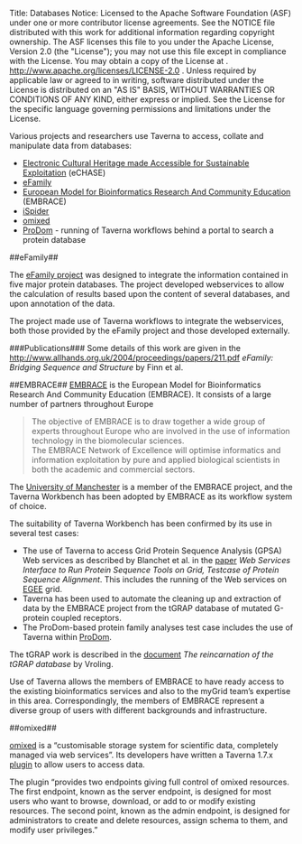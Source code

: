 Title:     Databases
Notice:    Licensed to the Apache Software Foundation (ASF) under one
           or more contributor license agreements.  See the NOTICE file
           distributed with this work for additional information
           regarding copyright ownership.  The ASF licenses this file
           to you under the Apache License, Version 2.0 (the
           "License"); you may not use this file except in compliance
           with the License.  You may obtain a copy of the License at
           .
             http://www.apache.org/licenses/LICENSE-2.0
           .
           Unless required by applicable law or agreed to in writing,
           software distributed under the License is distributed on an
           "AS IS" BASIS, WITHOUT WARRANTIES OR CONDITIONS OF ANY
           KIND, either express or implied.  See the License for the
           specific language governing permissions and limitations
           under the License.

Various projects and researchers use Taverna to access, collate and manipulate data from databases:

 - [Electronic Cultural Heritage made Accessible for Sustainable Exploitation][1] (eCHASE)
 - [eFamily][2]
 - [European Model for Bioinformatics Research And Community Education][3] (EMBRACE)
 - [iSpider][4]
 - [omixed][5]
 - [ProDom][6] - running of Taverna workflows behind a portal to search a protein database

<a name="efamily"></a>
##eFamily##

The [eFamily project][7] was designed to integrate the information contained in five major protein databases.
   The project developed webservices to allow the calculation of results based upon the content of
   several databases, and upon annotation of the data.

The project made use of Taverna workflows to integrate the webservices,
   both those provided by the eFamily project and those developed externally.

###Publications###
Some details of this work are given in the http://www.allhands.org.uk/2004/proceedings/papers/211.pdf
   *eFamily: Bridging Sequence and Structure* by Finn et al.

<a name="embrace"></a>
##EMBRACE##
[EMBRACE][8] is the European Model for Bioinformatics Research And Community Education (EMBRACE).
It consists of a large number of partners throughout Europe

> The objective of EMBRACE is to draw together a wide group of experts
> throughout Europe who are involved in the use of information
> technology in the biomolecular sciences.  
> The EMBRACE Network of Excellence will optimise informatics and information exploitation by
> pure and applied biological scientists in both the academic and commercial sectors.

The [University of Manchester][9] is a member of the EMBRACE project,
   and the Taverna Workbench has been adopted by EMBRACE as its workflow system of choice.

The suitability of Taverna Workbench has been confirmed by its use in several test cases:

 - The use of Taverna to access Grid Protein Sequence Analysis (GPSA) Web services as described by
      Blanchet et al. in the [paper][10]
      *Web Services Interface to Run Protein Sequence Tools on Grid, Testcase of Protein Sequence Alignment*.
   This includes the running of the Web services on [EGEE][11] grid.
 - Taverna has been used to automate the cleaning up and extraction of data by the EMBRACE project from the
      tGRAP database of mutated G-protein coupled receptors.
 - The ProDom-based protein family analyses test case includes the use of Taverna within [ProDom][12].

The tGRAP work is described in the [document][13] *The reincarnation of the tGRAP database* by Vroling.

Use of Taverna allows the members of EMBRACE to have ready access to the existing bioinformatics services and
   also to the myGrid team’s expertise in this area. Correspondingly, the members of EMBRACE represent
   a diverse group of users with different backgrounds and infrastructure.

<a name="omixed"></a>
##omixed##

[omixed][14] is a “customisable storage system for scientific data, completely managed via web services”.
Its developers have written a Taverna 1.7.x [plugin][15] to allow users to access data.

The plugin “provides two endpoints giving full control of omixed resources.
The first endpoint, known as the server endpoint, is designed for most users who want to browse, download,
   or add to or modify existing resources.
The second point, known as the admin endpoint, is designed for administrators to create and delete resources,
   assign schema to them, and modify user privileges.”


  [1]: /introduction/taverna-in-use/multimedia#echase
  [2]: #efamily
  [3]: #embrace
  [4]: /introduction/related-projects#ispider
  [5]: #omixed
  [6]: /introduction/taverna-in-use/protein-and-proteomics#prodom
  [7]: http://www.ebi.ac.uk/pdbe/docs/sifts/efamily.html
  [8]: http://www.embracegrid.info/
  [9]: http://www.manchester.ac.uk/
  [10]: http://dx.doi.org/10.1007/11946465_22
  [11]: https://eu-egee-org.web.cern.ch/eu-egee-org/index.html
  [12]: /introduction/taverna-in-use/protein-and-proteomics#prodom
  [13]: http://www.myexperiment.org/files/29
  [14]: http://nebc.nerc.ac.uk/tools/omixed/overview
  [15]: http://www.omixed.org/documentation/omixed%20taverna%20plugin
